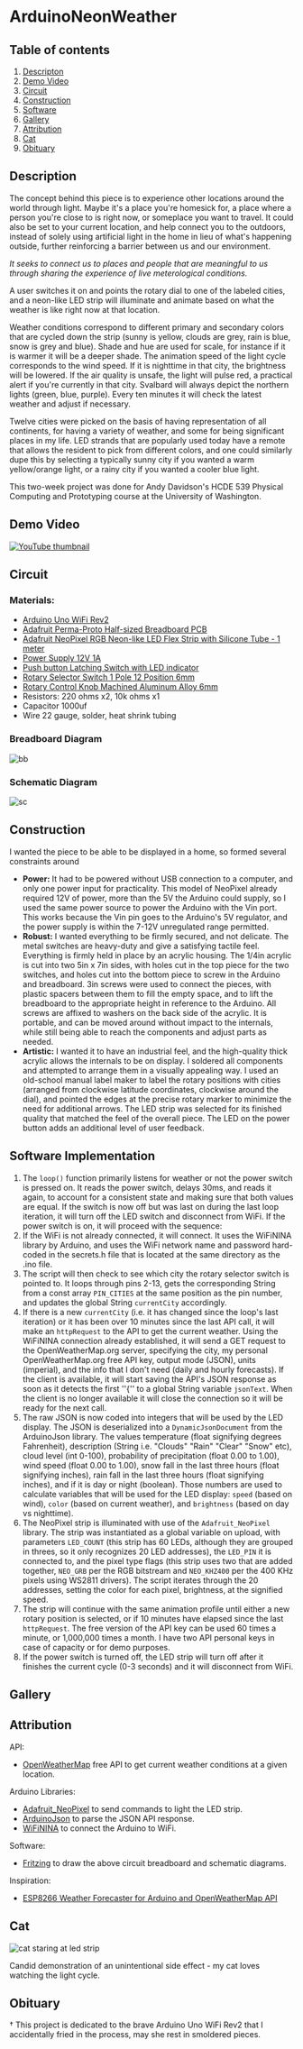 # ArduinoNeonWeather
 
## Table of contents
1. [Descripton](#description)
1. [Demo Video](#video)
1. [Circuit](#circuit)
1. [Construction](#construction)
1. [Software](#software)
1. [Gallery](#gallery)
1. [Attribution](#attribution)
1. [Cat](#cat)
1. [Obituary](#obituary)


## Description <a name="description"></a>
The concept behind this piece is to experience other locations around the world through light. Maybe it's a place you're homesick for, a place where a person you're close to is right now, or someplace you want to travel. It could also be set to your current location, and help connect you to the outdoors, instead of solely using artificial light in the home in lieu of what's happening outside, further reinforcing a barrier between us and our environment. 

*It seeks to connect us to places and people that are meaningful to us through sharing the experience of live meterological conditions.* 

A user switches it on and points the rotary dial to one of the labeled cities, and a neon-like LED strip will illuminate and animate based on what the weather is like right now at that location. 

Weather conditions correspond to different primary and secondary colors that are cycled down the strip (sunny is yellow, clouds are grey, rain is blue, snow is grey and blue). Shade and hue are used for scale, for instance if it is warmer it will be a deeper shade. The animation speed of the light cycle corresponds to the wind speed. If it is nighttime in that city, the brightness will be lowered. If the air quality is unsafe, the light will pulse red, a practical alert if you're currently in that city. Svalbard will always depict the northern lights (green, blue, purple). Every ten minutes it will check the latest weather and adjust if necessary. 
 
Twelve cities were picked on the basis of having representation of all continents, for having a variety of weather, and some for being significant places in my life. LED strands that are popularly used today have a remote that allows the resident to pick from different colors, and one could similarly dupe this by selecting a typically sunny city if you wanted a warm yellow/orange light, or a rainy city if you wanted a cooler blue light.

This two-week project was done for Andy Davidson's HCDE 539 Physical Computing and Prototyping course at the University of Washington. 

## Demo Video <a name="video"></a>

[![YouTube thumbnail](http://img.youtube.com/vi/f0F9UkN5C40/0.jpg)](http://www.youtube.com/watch?v=f0F9UkN5C40)

## Circuit <a name="circuit"></a>
### Materials: <a name="materials"></a>

* [Arduino Uno WiFi Rev2](https://store-usa.arduino.cc/products/arduino-uno-wifi-rev2?selectedStore=us)
* [Adafruit Perma-Proto Half-sized Breadboard PCB](https://www.adafruit.com/product/571)
* [Adafruit NeoPixel RGB Neon-like LED Flex Strip with Silicone Tube - 1 meter](https://www.adafruit.com/product/3869)
* [Power Supply 12V 1A](https://www.amazon.com/JOVNO-100-240V-Converter-Transformer-5-5x2-5mm/dp/B0875WMYCX/ref=sr_1_1?crid=2FWC7C0XGA9T8&keywords=12v+1a+power+supply+arduino&qid=1679010743&sprefix=12v+1apower+supply+arduino\%2Caps\%2C276&sr=8-1)
* [Push button Latching Switch with LED indicator](https://www.amazon.com/HiLetgo-Latching-Pushbutton-Switch-12V-24V/dp/B078SKTGF2/ref=sr_1_2?crid=PCOI9A778K1Q&keywords=hiletgo\%2Bpower\%2Bswitch&qid=1679010529\&sprefix=hiletgo\%2Bpower\%2Bswitc\%2Caps\%2C155&sr=8-2&th=1)
* [Rotary Selector Switch 1 Pole 12 Position 6mm](https://www.amazon.com/Position-Single-Selector-Rotary-Switch/dp/B074WMC9C8/ref=sr_1_1?crid=PQBEK9DA6BGQ&keywords=rotary+selector+switch+12&qid=1679010256&sprefix=rotary+selector+switch+1\%2Caps\%2C144&sr=8-1)
* [Rotary Control Knob Machined Aluminum Alloy 6mm](https://www.amazon.com/dp/B07FTLW1D2?ref=ppx_pop_mob_ap_share)
* Resistors: 220 ohms x2, 10k ohms x1
* Capacitor 1000uf
* Wire 22 gauge, solder, heat shrink tubing
### Breadboard Diagram <a name="breadboard"></a>
![bb](/images/circuit_breadboard.png)
### Schematic Diagram <a name="schematic"></a>
![sc](/images/circuit_schematic.png)

## Construction <a name="construction"></a>

I wanted the piece to be able to be displayed in a home, so formed several constraints around 
* **Power:** It had to be powered without USB connection to a computer, and only one power input for practicality. This model of NeoPixel already required 12V of power, more than the 5V the Arduino could supply, so I used the same power source to power the Arduino with the Vin port. This works because the Vin pin goes to the Arduino's 5V regulator, and the power supply is within the 7-12V unregulated range permitted. 
* **Robust:** I wanted everything to be firmly secured, and not delicate. The metal switches are heavy-duty and give a satisfying tactile feel. Everything is firmly held in place by an acrylic housing. The 1/4in acrylic is cut into two 5in x 7in sides, with holes cut in the top piece for the two switches, and holes cut into the bottom piece to screw in the Arduino and breadboard. 3in screws were used to connect the pieces, with plastic spacers between them to fill the empty space, and to lift the breadboard to the appropriate height in reference to the Arduino. All screws are affixed to washers on the back side of the acrylic. It is portable, and can be moved around without impact to the internals, while still being able to reach the components and adjust parts as needed.
* **Artistic:** I wanted it to have an industrial feel, and the high-quality thick acrylic allows the internals to be on display. I soldered all components and attempted to arrange them in a visually appealing way. I used an old-school manual label maker to label the rotary positions with cities (arranged from clockwise latitude coordinates, clockwise around the dial), and pointed the edges at the precise rotary marker to minimize the need for additional arrows. The LED strip was selected for its finished quality that matched the feel of the overall piece. The LED on the power button adds an additional level of user feedback. 

## Software Implementation <a name="software"></a>

1. The `loop()` function primarily listens for weather or not the power switch is pressed on. It reads the power switch, delays 30ms, and reads it again, to account for a consistent state and making sure that both values are equal. If the switch is now off but was last on during the last loop iteration, it will turn off the LED switch and disconnect from WiFi. If the power switch is on, it will proceed with the sequence:
2. If the WiFi is not already connected, it will connect. It uses the WiFiNINA library by Arduino, and uses the WiFi network name and password hard-coded in the secrets.h file that is located at the same directory as the .ino file.  
3. The script will then check to see which city the rotary selector switch is pointed to. It loops through pins 2-13, gets the corresponding String from a const array `PIN_CITIES` at the same position as the pin number, and updates the global String `currentCity` accordingly. 
4. If there is a new `currentCity` (i.e. it has changed since the loop's last iteration) or it has been over 10 minutes since the last API call, it will make an `httpRequest` to the API to get the current weather. Using the WiFiNINA connection already established, it will send a GET request to the OpenWeatherMap.org server, specifying the city, my personal OpenWeatherMap.org free API key, output mode (JSON), units (imperial), and the info that I don't need (daily and hourly forecasts). If the client is available, it will start saving the API's JSON response as soon as it detects the first ''\{'' to a global String variable `jsonText`. When the client is no longer available it will close the connection so it will be ready for the next call. 
5. The raw JSON is now coded into integers that will be used by the LED display. The JSON is deserialized into a `DynamicJsonDocument` from the ArduinoJson library. The values temperature (float signifying degrees Fahrenheit), description (String i.e. "Clouds" "Rain" "Clear" "Snow" etc), cloud level (int 0-100), probability of precipitation (float 0.00 to 1.00), wind speed (float 0.00 to 1.00), snow fall in the last three hours (float signifying inches), rain fall in the last three hours (float signifying inches), and if it is day or night (boolean). Those numbers are used to calculate variables that will be used for the LED display: `speed` (based on wind), `color` (based on current weather), and `brightness` (based on day vs nighttime).
6. The NeoPixel strip is illuminated with use of the `Adafruit_NeoPixel` library. The strip was instantiated as a global variable on upload, with parameters `LED_COUNT` (this strip has 60 LEDs, although they are grouped in threes, so it only recognizes 20 LED addresses), the `LED_PIN` it is connected to, and the pixel type flags (this strip uses two that are added together, `NEO_GRB` per the RGB bitstream and `NEO_KHZ400` per the 400 KHz pixels using WS2811 drivers). The script iterates through the 20 addresses, setting the color for each pixel, brightness, at the signified speed. 
7. The strip will continue with the same animation profile until either a new rotary position is selected, or if 10 minutes have elapsed since the last `httpRequest`. The free version of the API key can be used 60 times a minute, or 1,000,000 times a month. I have two API personal keys in case of capacity or for demo purposes. 
8. If the power switch is turned off, the LED strip will turn off after it finishes the current cycle (0-3 seconds) and it will disconnect from WiFi.

## Gallery <a name="gallery"></a>



## Attribution <a name="attribution"></a>

API:
* [OpenWeatherMap](https://openweathermap.org)  free API to get current weather conditions at a given location.

Arduino Libraries:
* [Adafruit\_NeoPixel](https://adafruit.github.io/Adafruit_NeoPixel/html/class_adafruit___neo_pixel.html) to send commands to light the LED strip.
* [ArduinoJson](https://arduinojson.org) to parse the JSON API response.
* [WiFiNINA](https://docs.arduino.cc/tutorials/communication/wifi-nina-examples) to connect the Arduino to WiFi.

Software:
* [Fritzing](http://fritzing.org) to draw the above circuit breadboard and schematic diagrams.

Inspiration:
* [ESP8266 Weather Forecaster for Arduino and OpenWeatherMap API](https://randomnerdtutorials.com/esp8266-weather-forecaster/)

## Cat <a name="cat"></a>

![cat staring at led strip](/images/cat.jpeg)

Candid demonstration of an unintentional side effect - my cat loves watching the light cycle.

## Obituary <a name="obituary"></a>
† This project is dedicated to the brave Arduino Uno WiFi Rev2 that I accidentally fried in the process, may she rest in smoldered pieces.
